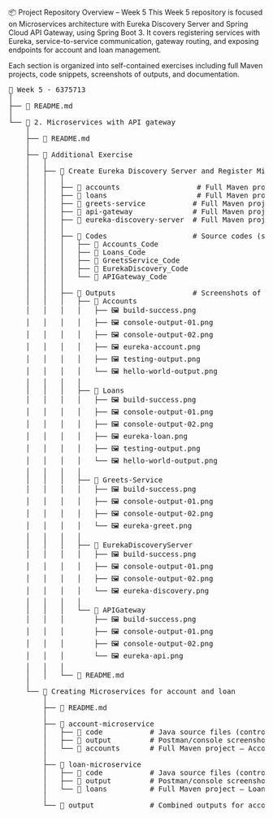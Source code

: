 📦 Project Repository Overview – Week 5
This Week 5 repository is focused on Microservices architecture with Eureka Discovery Server and Spring Cloud API Gateway, using Spring Boot 3. It covers registering services with Eureka, service-to-service communication, gateway routing, and exposing endpoints for account and loan management.

Each section is organized into self-contained exercises including full Maven projects, code snippets, screenshots of outputs, and documentation.

<pre>📁 Week 5 - 6375713
│
├── 📄 README.md
│
└── 📁 2. Microservices with API gateway
    │
    ├── 📄 README.md
    │
    ├── 📁 Additional Exercise
    │   │
    │   ├── 📁 Create Eureka Discovery Server and Register Microservices
    │   │   │
    │   │   ├── 📁 accounts                  # Full Maven project – Accounts service (Eureka client)
    │   │   ├── 📁 loans                     # Full Maven project – Loans service (Eureka client)
    │   │   ├── 📁 greets-service           # Full Maven project – Greets service (Eureka client)
    │   │   ├── 📁 api-gateway              # Full Maven project – Spring Cloud API Gateway
    │   │   ├── 📁 eureka-discovery-server  # Full Maven project – Eureka Discovery Server
    │   │   │
    │   │   ├── 📁 Codes                    # Source codes (separated by service)
    │   │   │   ├── 📁 Accounts_Code
    │   │   │   ├── 📁 Loans_Code
    │   │   │   ├── 📁 GreetsService_Code
    │   │   │   ├── 📁 EurekaDiscovery_Code
    │   │   │   └── 📁 APIGateway_Code
    │   │   │
    │   │   ├── 📁 Outputs                  # Screenshots of builds, consoles, Eureka
    │   │   │   ├── 📁 Accounts
    │   │   │   │   ├── 🖼️ build-success.png
    │   │   │   │   ├── 🖼️ console-output-01.png
    │   │   │   │   ├── 🖼️ console-output-02.png
    │   │   │   │   ├── 🖼️ eureka-account.png
    │   │   │   │   ├── 🖼️ testing-output.png
    │   │   │   │   └── 🖼️ hello-world-output.png
    │   │   │   │
    │   │   │   ├── 📁 Loans
    │   │   │   │   ├── 🖼️ build-success.png
    │   │   │   │   ├── 🖼️ console-output-01.png
    │   │   │   │   ├── 🖼️ console-output-02.png
    │   │   │   │   ├── 🖼️ eureka-loan.png
    │   │   │   │   ├── 🖼️ testing-output.png
    │   │   │   │   └── 🖼️ hello-world-output.png
    │   │   │   │
    │   │   │   ├── 📁 Greets-Service
    │   │   │   │   ├── 🖼️ build-success.png
    │   │   │   │   ├── 🖼️ console-output-01.png
    │   │   │   │   ├── 🖼️ console-output-02.png
    │   │   │   │   └── 🖼️ eureka-greet.png
    │   │   │   │
    │   │   │   ├── 📁 EurekaDiscoveryServer
    │   │   │   │   ├── 🖼️ build-success.png
    │   │   │   │   ├── 🖼️ console-output-01.png
    │   │   │   │   ├── 🖼️ console-output-02.png
    │   │   │   │   └── 🖼️ eureka-discovery.png
    │   │   │   │
    │   │   │   └── 📁 APIGateway
    │   │   │       ├── 🖼️ build-success.png
    │   │   │       ├── 🖼️ console-output-01.png
    │   │   │       ├── 🖼️ console-output-02.png
    │   │   │       └── 🖼️ eureka-api.png
    │   │   │
    │   │   └── 📄 README.md
    │
    └── 📁 Creating Microservices for account and loan
        │
        ├── 📄 README.md
        │
        ├── 📁 account-microservice
        │   ├── 📁 code           # Java source files (controller, config, etc.)
        │   ├── 📁 output         # Postman/console screenshots
        │   └── 📁 accounts       # Full Maven project – Account service
        │
        ├── 📁 loan-microservice
        │   ├── 📁 code           # Java source files (controller, config, etc.)
        │   ├── 📁 output         # Postman/console screenshots
        │   └── 📁 loans          # Full Maven project – Loan service
        │
        └── 📁 output             # Combined outputs for account and loan microservices</pre>
